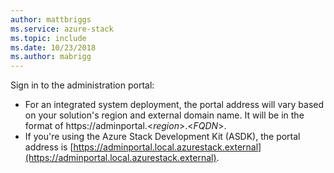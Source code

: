 ```yaml
---
author: mattbriggs
ms.service: azure-stack 
ms.topic: include
ms.date: 10/23/2018
ms.author: mabrigg
---
```


Sign in to the administration portal:
- For an integrated system deployment, the portal address will vary based on your solution's region and external domain name. It will be in the format of https://adminportal.&lt;*region*&gt;.&lt;*FQDN*&gt;.
- If you're using the Azure Stack Development Kit (ASDK), the portal address is [https://adminportal.local.azurestack.external](https://adminportal.local.azurestack.external).